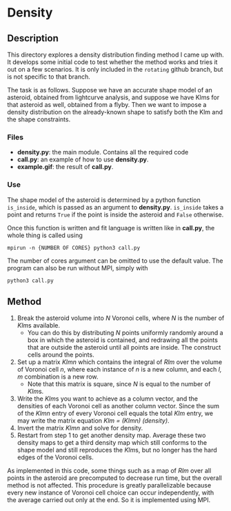 # Density

## Description
This directory explores a density distribution finding method I came up with. It develops some initial code to test whether the method works and tries it out on a few scenarios. It is only included in the `rotating` github branch, but is not specific to that branch.

The task is as follows. Suppose we have an accurate shape model of an asteroid, obtained from lightcurve analysis, and suppose we have Klms for that asteroid as well, obtained from a flyby. Then we want to impose a density distribution on the already-known shape to satisfy both the Klm and the shape constraints.

### Files
* **density.py**: the main module. Contains all the required code
* **call.py**: an example of how to use **density.py**.
* **example.gif**: the result of **call.py**.

### Use
The shape model of the asteroid is determined by a python function `is_inside`, which is passed as an argument to **density.py**. `is_inside` takes a point and returns `True` if the point is inside the asteroid and `False` otherwise.

Once this function is written and fit language is written like in **call.py**, the whole thing is called using

```mpirun -n {NUMBER OF CORES} python3 call.py```

The number of cores argument can be omitted to use the default value. The program can also be run without MPI, simply with

```python3 call.py```

## Method
1. Break the asteroid volume into *N* Voronoi cells, where *N* is the number of *Klm*s available.
    - You can do this by distributing *N* points uniformly randomly around a box in which the asteroid is contained, and redrawing all the points that are outside the asteroid until all points are inside. The construct cells around the points.
2. Set up a matrix *Klmn* which contains the integral of *Rlm* over the volume of Voronoi cell *n*, where each instance of *n* is a new column, and each *l, m* combination is a new row.
    - Note that this matrix is square, since *N* is equal to the number of *Klm*s.
3. Write the *Klm*s you want to achieve as a column vector, and the densities of each Voronoi cell as another column vector. Since the sum of the *Klmn* entry of every Voronoi cell equals the total *Klm* entry, we may write the matrix equation *Klm = (Klmn) (density)*.
4. Invert the matrix *Klmn* and solve for density.
5. Restart from step 1 to get another density map. Average these two density maps to get a third density map which still conforms to the shape model and still reproduces the *Klm*s, but no longer has the hard edges of the Voronoi cells.

As implemented in this code, some things such as a map of *Rlm* over all points in the asteroid are precomputed to decrease run time, but the overall method is not affected. This procedure is greatly parallelizable because every new instance of Voronoi cell choice can occur independently, with the average carried out only at the end. So it is implemented using MPI.
